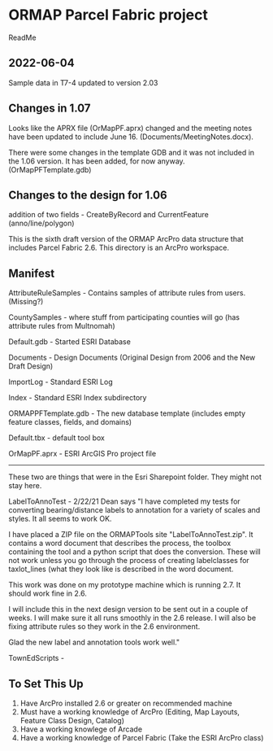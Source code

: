 # ORMAP Parcel Fabric project

ReadMe

## 2022-06-04

Sample data in T7-4 updated to version 2.03

## Changes in 1.07

Looks like the APRX file (OrMapPF.aprx) changed 
and the meeting notes have been updated to include June 16. (Documents/MeetingNotes.docx).

There were some changes in the template GDB and it was not included in the 1.06
version. It has been added, for now anyway. (OrMapPFTemplate.gdb)

## Changes to the design for 1.06 

addition of two fields - CreateByRecord and CurrentFeature (anno/line/polygon) 

This is the sixth draft version of the ORMAP ArcPro data structure that includes Parcel Fabric 2.6.  This directory is an ArcPro workspace. 

## Manifest

AttributeRuleSamples - Contains samples of attribute rules from users. (Missing?)

CountySamples - where stuff from participating counties will go (has attribute rules from Multnomah) 

Default.gdb - Started ESRI Database 

Documents - Design Documents (Original Design from 2006 and the New Draft Design) 

ImportLog - Standard ESRI Log 

Index - Standard ESRI Index subdirectory 

ORMAPPFTemplate.gdb - The new database template (includes empty feature classes, fields, and domains) 

Default.tbx - default tool box 

OrMapPF.aprx - ESRI ArcGIS Pro project file 


----
These two are things that were in the Esri Sharepoint folder. They might not stay here.

LabelToAnnoTest - 2/22/21 Dean says "I have completed my tests for converting bearing/distance labels to annotation for a variety of scales and styles.  It all seems to work OK.   

I have placed a ZIP file on the ORMAPTools site "LabelToAnnoTest.zip". It contains a word document that describes the process, the toolbox containing the tool and a python script that does the conversion.  These will not work unless you go through the process of creating  labelclasses for taxlot_lines (what they look like is described in the word document. 

This work was done on my prototype machine which is running 2.7.  It should work fine in 2.6. 

I will include this in the next design version to be sent out in a couple of weeks.  I will make sure it all runs smoothly in the 2.6 release.  I will also be fixing attribute rules so they work in the 2.6 environment. 

Glad the new label and annotation tools work well."


TownEdScripts - 

## To Set This Up

1. Have ArcPro installed 2.6 or greater on recommended machine
2. Must have a working knowledge of ArcPro (Editing, Map Layouts, Feature Class Design, Catalog) 
3. Have a working knowlege of Arcade 
4. Have a working knowledge of Parcel Fabric (Take the ESRI ArcPro class) 

 
